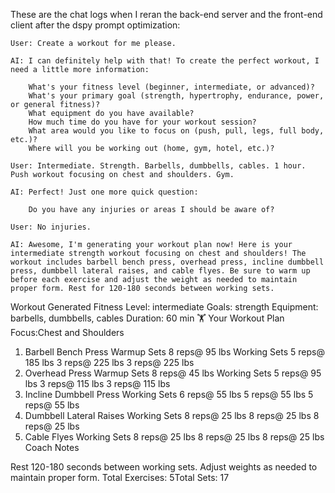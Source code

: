 These are the chat logs when I reran the back-end server and the front-end client after the dspy prompt optimization:
```
User: Create a workout for me please.

AI: I can definitely help with that! To create the perfect workout, I need a little more information:

    What's your fitness level (beginner, intermediate, or advanced)?
    What's your primary goal (strength, hypertrophy, endurance, power, or general fitness)?
    What equipment do you have available?
    How much time do you have for your workout session?
    What area would you like to focus on (push, pull, legs, full body, etc.)?
    Where will you be working out (home, gym, hotel, etc.)?

User: Intermediate. Strength. Barbells, dumbbells, cables. 1 hour. Push workout focusing on chest and shoulders. Gym.

AI: Perfect! Just one more quick question:

    Do you have any injuries or areas I should be aware of?

User: No injuries.

AI: Awesome, I'm generating your workout plan now! Here is your intermediate strength workout focusing on chest and shoulders! The workout includes barbell bench press, overhead press, incline dumbbell press, dumbbell lateral raises, and cable flyes. Be sure to warm up before each exercise and adjust the weight as needed to maintain proper form. Rest for 120-180 seconds between working sets.
```
Workout Generated
Fitness Level: intermediate
Goals: strength
Equipment: barbells, dumbbells, cables
Duration: 60 min
🏋️ Your Workout Plan
Focus:Chest and Shoulders
1. Barbell Bench Press
Warmup Sets
8 reps@ 95 lbs
Working Sets
5 reps@ 185 lbs
3 reps@ 225 lbs
3 reps@ 225 lbs
2. Overhead Press
Warmup Sets
8 reps@ 45 lbs
Working Sets
5 reps@ 95 lbs
3 reps@ 115 lbs
3 reps@ 115 lbs
3. Incline Dumbbell Press
Working Sets
6 reps@ 55 lbs
5 reps@ 55 lbs
5 reps@ 55 lbs
4. Dumbbell Lateral Raises
Working Sets
8 reps@ 25 lbs
8 reps@ 25 lbs
8 reps@ 25 lbs
5. Cable Flyes
Working Sets
8 reps@ 25 lbs
8 reps@ 25 lbs
8 reps@ 25 lbs
Coach Notes

Rest 120-180 seconds between working sets. Adjust weights as needed to maintain proper form.
Total Exercises: 5Total Sets: 17
```
```